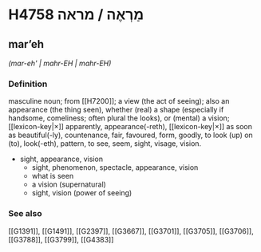 # H4758 מַרְאֶה / מראה

## marʼeh

_(mar-eh' | mahr-EH | mahr-EH)_

### Definition

masculine noun; from [[H7200]]; a view (the act of seeing); also an appearance (the thing seen), whether (real) a shape (especially if handsome, comeliness; often plural the looks), or (mental) a vision; [[lexicon-key|×]] apparently, appearance(-reth), [[lexicon-key|×]] as soon as beautiful(-ly), countenance, fair, favoured, form, goodly, to look (up) on (to), look(-eth), pattern, to see, seem, sight, visage, vision.

- sight, appearance, vision
    - sight, phenomenon, spectacle, appearance, vision
    - what is seen
    - a vision (supernatural)
    - sight, vision (power of seeing)
### See also

[[G1391]], [[G1491]], [[G2397]], [[G3667]], [[G3701]], [[G3705]], [[G3706]], [[G3788]], [[G3799]], [[G4383]]

